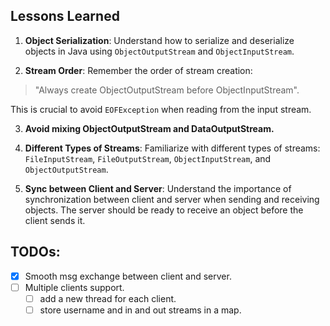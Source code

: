 ## Lessons Learned

1. **Object Serialization**: Understand how to serialize and deserialize objects in Java using `ObjectOutputStream` and `ObjectInputStream`.

2. **Stream Order**: Remember the order of stream creation: 
> "Always create ObjectOutputStream before ObjectInputStream".
 
 This is crucial to avoid `EOFException` when reading from the input stream.

3. **Avoid mixing ObjectOutputStream and DataOutputStream.**

4. **Different Types of Streams**: Familiarize  with different types of streams: `FileInputStream`, `FileOutputStream`, `ObjectInputStream`, and `ObjectOutputStream`.

5. **Sync between Client and Server**: Understand the importance of synchronization between client and server when sending and receiving objects. The server should be ready to receive an object before the client sends it.

## TODOs:

- [x] Smooth msg exchange between client and server.
- [ ] Multiple clients support.
    - [ ] add a new thread for each client.
    - [ ] store username and in and out streams in a map.